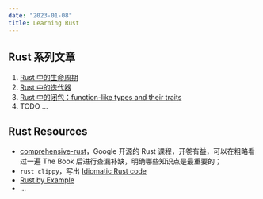 ```yaml
---
date: "2023-01-08"
title: Learning Rust
---
```


## Rust 系列文章

1. [Rust 中的生命周期](https://qiaoin.github.io/2021/12/15/rust-lifetime/)
2. [Rust 中的迭代器](https://qiaoin.github.io/2022/01/17/rust-iterator/)
3. [Rust 中的闭包：function-like types and their traits](https://qiaoin.github.io/2022/02/23/rust-closures/)
4. TODO ...

## Rust Resources

- [comprehensive-rust](https://github.com/google/comprehensive-rust)，Google 开源的 Rust 课程，开卷有益，可以在粗略看过一遍 The Book 后进行查漏补缺，明确哪些知识点是最重要的；
- `rust clippy`，写出 [Idiomatic Rust code](https://github.com/mre/idiomatic-rust)
- [Rust by Example](https://doc.rust-lang.org/rust-by-example/)
- ...
